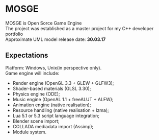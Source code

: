 # MOSGE
MOSGE is Open Sorce Game Engine  
The project was established as a master project for my C++ developer portfolio  
Approximate UML model release date: **30.03.17**
## Expectations
Platform: Windows, Unix(in perspective only).  
Game engine will include:
* Render engine (OpenGL 3.3 + GLEW + GLFW3);
* Shader-based materials (GLSL 3.30);
* Physics engine (ODE);
* Music engine (OpenAL 1.1 + freeALUT + ALFW);
* Animation engine (native realisation);
* Resource handling (native realisation + lzma);
* Lua 5.1 or 5.3 script language integration;
* Blender scene import;
* COLLADA mediadata import (Assimp);
* Module system.
